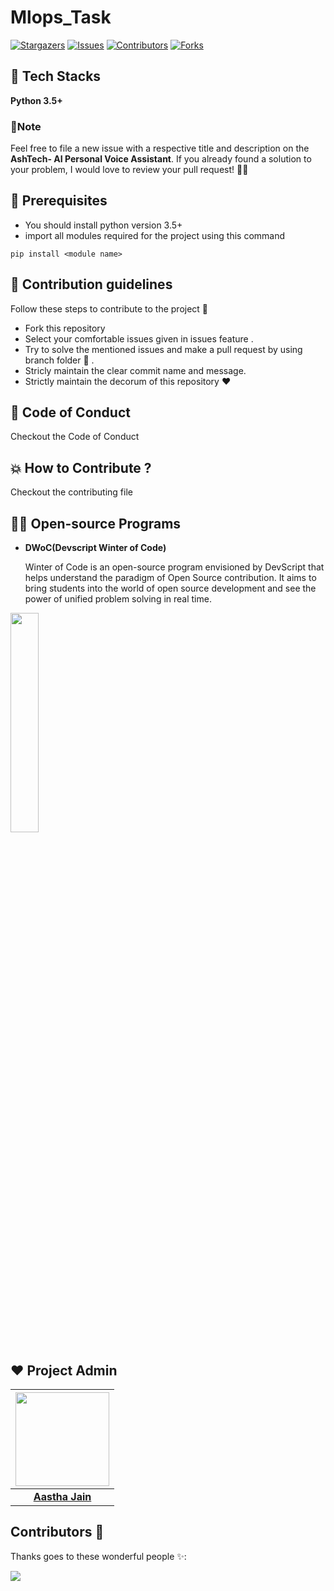 

 # Mlops_Task

[![Stargazers](https://img.shields.io/github/stars/Aasthajain123/Mlops_Task?style=for-the-badge)](https://github.com/Aasthajain123/Mlops_Task/stargazers)
[![Issues](https://img.shields.io/github/issues/Aasthajain123/Mlops_Task?style=for-the-badge)](https://github.com/Aasthajain123/Mlops_Task/issues)
[![Contributors](https://img.shields.io/github/contributors/Aasthajain123/Mlops_Task?style=for-the-badge)](https://img.shields.io/github/contributors/Aasthajain123/Mlops_Task)
[![Forks](https://img.shields.io/github/forks/Aasthajain123/Mlops_Task?style=for-the-badge)](https://github.com/Aasthajain123/Mlops_Task/network/members)

## 🌟 Tech Stacks
**Python 3.5+**

### 📌Note  
Feel free to file a new issue with a respective title and description on the **AshTech- AI Personal Voice Assistant**.  If you already found a solution to your problem, I would love to review your pull request! 💚🤎

## :key: Prerequisites
- You should install python version 3.5+ 
- import all modules required for the project using this command
```
pip install <module name>
```
## :handshake: Contribution guidelines 
Follow these steps to contribute to the project  📝
- Fork this repository 
- Select your comfortable issues given in issues feature .
- Try to solve the mentioned issues and make a pull request by using branch folder 🌿 .
- Stricly maintain the clear commit name and message.
- Strictly maintain the decorum of this repository ❤

## 🧐 Code of Conduct
Checkout the Code of Conduct

## 💥 How to Contribute ?
Checkout the contributing file 

## 👨‍💻 Open-source Programs

- <strong>DWoC(Devscript Winter of Code)</strong>

    Winter of Code is an open-source program envisioned by DevScript that helps understand the paradigm of Open Source contribution. It aims to bring students into the world of open source development and see the power of unified problem solving in real time.
    
<img src="https://devscript.tech/woc/img/WOC-logo.png" width="30%">

## ❤️ Project Admin

|                                     <a href="https://github.com/Aasthajain123"><img src="https://avatars2.githubusercontent.com/u/50754325?v=4" width=150px height=150px /></a>                                      |
| :-----------------------------------------------------------------------------------------------------------------------------------------------------------------------------------------------------------------------------------------------------------------: |
|                                                                                      **[Aastha Jain](https://github.com/Aasthajain123)**                                                                                       |

## Contributors 🌟

Thanks goes to these wonderful people ✨:

<a href="https://github.com/AasthaJain123/Mlops_Task/graphs/contributors">
  <img src="https://contrib.rocks/image?repo=AasthaJain123/Mlops_Task" />
</a>

